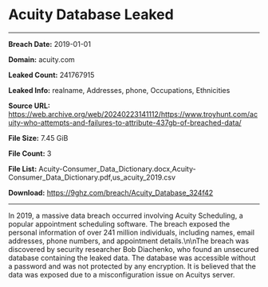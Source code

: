 # Acuity Database Leaked

------------
**Breach Date:** 2019-01-01

**Domain:** acuity.com

**Leaked Count:** 241767915

**Leaked Info:** realname, Addresses, phone, Occupations, Ethnicities

**Source URL:** https://web.archive.org/web/20240223141112/https://www.troyhunt.com/acuity-who-attempts-and-failures-to-attribute-437gb-of-breached-data/

**File Size:** 7.45 GiB

**File Count:** 3

**File List:** Acuity-Consumer_Data_Dictionary.docx,Acuity-Consumer_Data_Dictionary.pdf,us_acuity_2019.csv

**Download:** https://9ghz.com/breach/Acuity_Database_324f42

------------
In 2019, a massive data breach occurred involving Acuity Scheduling, a popular appointment scheduling software. The breach exposed the personal information of over 241 million individuals, including names, email addresses, phone numbers, and appointment details.\n\nThe breach was discovered by security researcher Bob Diachenko, who found an unsecured database containing the leaked data. The database was accessible without a password and was not protected by any encryption. It is believed that the data was exposed due to a misconfiguration issue on Acuitys server.
